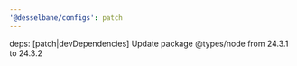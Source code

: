 ```yaml
---
'@desselbane/configs': patch
---
```


deps: [patch|devDependencies] Update package @types/node from 24.3.1 to 24.3.2
